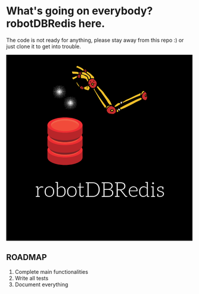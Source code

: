 # What's going on everybody? robotDBRedis here. 

The code is not ready for anything, please stay away from this repo :) or
just clone it to get into trouble.

![alt text](https://github.com/cagbal/robotDBRedis/blob/master/imgs/logo.png "robotDBRedis logo")


## ROADMAP
1. Complete main functionalities
2. Write all tests
3. Document everything
